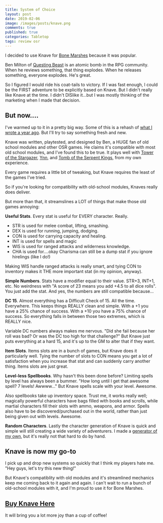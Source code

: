 ```yaml
---
title: System of Choice 
layout: post
date: 2019-02-06
image: /images/posts/knave.png
comments: true
published: true
categories: Tabletop
tags: review osr 
---
```


I decided to use Knave for [Bone Marshes](/bone-marshes) because it was popular.

Ben Milton of [Questing Beast](https://www.youtube.com/channel/UCvYwePdbWSEwUa-Pk02u3Zw) is an atomic bomb in the RPG community. When he reviews something, that thing explodes. When he releases something, everyone explodes. He's great.

So I figured I would ride his coat-tails to victory. If I was fast enough, I could be the FIRST adventure to be explicitly based on Knave. But I didn't really like Knave at the time. I didn't DISlike it...but I was mostly thinking of the marketing when I made that decision.

## But now....

I've warmed up to it in a pretty big way. Some of this is a rehash of [what I wrote a year ago](/david/2017/07/dungeon-crawl-system). But I'll try to say something fresh and new.

Knave was written, playtested, and designed by Ben, a HUGE fan of old school modules and other OSR games. He claims it's compatible with most old school modules, and I've found this to be true. It plays well with [Tower of the Stargazer](/david/extremely-interesting-adventures#tower-of-the-stargazer), [Ynn](/david/extremely-interesting-adventures#gardens-of-ynn), and [Tomb of the Serpent Kings](/david/extremely-interesting-adventures#tomb-of-the-serpent-kings), from my own experience.

Every game requires a little bit of tweaking, but Knave requires the least of the games I've tried.

So if you're looking for compatibility with old-school modules, Knaves really does deliver.

But more than that, it streamslines a LOT of things that make those old games annoying:

**Useful Stats**. Every stat is useful for EVERY character. Really. 
- STR is used for melee combat, lifting, smashing. 
- DEX is used for running, jumping, dodging.
- CON is used for carrying capacity and healing.
- INT is used for spells and magic
- WIS is used for ranged attacks and wilderness knowledge.
- CHA is used for....okay Charisma can still be a dump stat if you ignore hirelings (like I do!)

Making WIS handle ranged attacks is really smart, and tying CON to inventory makes it THE more important stat (in my opinion, anyway).

**Simple Numbers**. Stats have a modifier equal to their value. STR+3, INT+1, etc. No weirdness with "A score of 23 means you add +4.5 to all dice rolls". You just add the stat. And yes, the numbers are still compatible because...

**DC 15**. Almost everything has a Difficult Check of 15. All the time. Everywhere. This keeps things REALLY clean and simple. With a +1 you have a 25% chance of success. With a +10 you have a 75% chance of success. So everything falls in between those two extremes, which is REALLY nice. 

Variable DC numbers always makes me nervous. "Did she fail because her roll was bad? Or was the DC too high for that challenge?" But Knave just puts everything at a hard 15, and it's up to the GM to alter that if they want. 

**Item Slots**. Items slots are in a bunch of games, but Knave does it particularly well. Tying the number of slots to CON means you get a lot of satisfaction when you increase that stat and can suddenly carry another thing. Items slots are just great. 

**Level-less Spellbooks**. Why hasn't this been done before? Limiting spells by level has always been a bummer. "How long until I get that awesome spell? 7 levels! Awwww..." But Knave spells scale with your level. Awesome. 

Also spellbooks take up inventory space. Trust me, it works really well; magically powerful characters have bags filled with books and scrolls, while martial characters fill their slots with ammo, weapons, and armor. Spells also have to be discovered/purchased out in the world, rather than just being given out with levels. Awesome.

**Random Characters**. Lastly the character generation of Knave is quick and simple will still creating a wide variety of adventurers. I made a [generator of my own](/bmchargen), but it's really not that hard to do by hand.

## Knave is now my go-to

I pick up and drop new systems so quickly that I think my players hate me. "Hey guys, let's try this new thing!" 

But Knave's compatiblity with old modules and it's streamlined mechanics keep me coming back to it again and again. I can't wait to run a bunch of old-school modules with it, and I'm proud to use it for Bone Marshes.

## [Buy Knave Here](https://www.drivethrurpg.com/product/250888/Knave)

It will bring you a lot more joy than a cup of coffee!